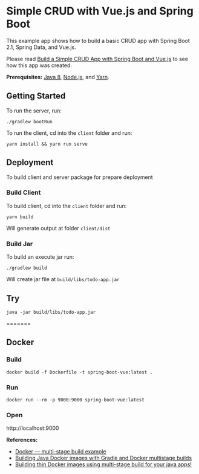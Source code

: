 # Simple CRUD with Vue.js and Spring Boot

This example app shows how to build a basic CRUD app with Spring Boot 2.1, Spring Data, and Vue.js.

Please read [Build a Simple CRUD App with Spring Boot and Vue.js](https://developer.okta.com/blog/2018/11/20/build-crud-spring-and-vue) to see how this app was created.

**Prerequisites:** [Java 8](http://www.oracle.com/technetwork/java/javase/downloads/jdk8-downloads-2133151.html), [Node.js](https://nodejs.org/), and [Yarn](https://yarnpkg.com/).

## Getting Started

To run the server, run:

	./gradlew bootRun

To run the client, cd into the `client` folder and run:

	yarn install && yarn run serve

## Deployment

To build client and server package for prepare deployment

### Build Client

To build client, cd into the `client` folder and run:

	yarn build

Will generate output at folder `client/dist`

### Build Jar

To build an execute jar run:

	./gradlew build

Will create jar file at `build/libs/todo-app.jar`

## Try

	java -jar build/libs/todo-app.jar

=======

## Docker

### Build

	docker build -f Dockerfile -t spring-boot-vue:latest .

### Run

	docker run --rm -p 9000:9000 spring-boot-vue:latest

### Open

http://localhost:9000

**References:**

- [Docker — multi-stage build example](https://medium.com/@shakyShane/lets-talk-about-docker-artifacts-27454560384f)
- [Building Java Docker images with Gradle and Docker multistage builds](http://paulbakker.io/java/docker-gradle-multistage/)
- [Building thin Docker images using multi-stage build for your java apps!](https://aboullaite.me/multi-stage-docker-java/)
